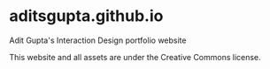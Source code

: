 aditsgupta.github.io
====================

Adit Gupta's Interaction Design portfolio website

This website and all assets are under the Creative Commons license.
